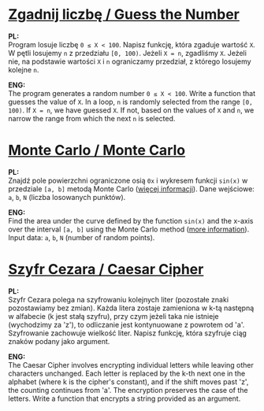 # [Zgadnij liczbę / Guess the Number](./Zgadnij_liczbe.c)

**PL:**  
Program losuje liczbę `0 ≤ X < 100`. Napisz funkcję, która zgaduje wartość `X`. W pętli losujemy `n` z przedziału `[0, 100)`. Jeżeli `X = n`, zgadliśmy `X`. Jeżeli nie, na podstawie wartości `X` i `n` ograniczamy przedział, z którego losujemy kolejne `n`.

**ENG:**  
The program generates a random number `0 ≤ X < 100`. Write a function that guesses the value of `X`. In a loop, `n` is randomly selected from the range `[0, 100)`. If `X = n`, we have guessed `X`. If not, based on the values of `X` and `n`, we narrow the range from which the next `n` is selected.


# [Monte Carlo / Monte Carlo](./Monte_Carlo.c)

**PL:**  
Znajdź pole powierzchni ograniczone osią `0x` i wykresem funkcji `sin(x)` w przedziale `[a, b]` metodą Monte Carlo ([więcej informacji](https://pl.wikipedia.org/wiki/Metoda_Monte_Carlo)). Dane wejściowe: `a`, `b`, `N` (liczba losowanych punktów).

**ENG:**  
Find the area under the curve defined by the function `sin(x)` and the x-axis over the interval `[a, b]` using the Monte Carlo method ([more information](https://en.wikipedia.org/wiki/Monte_Carlo_method)). Input data: `a`, `b`, `N` (number of random points).

# [Szyfr Cezara / Caesar Cipher](./Szyfr_Cezara.c)

**PL:**  
Szyfr Cezara polega na szyfrowaniu kolejnych liter (pozostałe znaki pozostawiamy bez zmian). Każda litera zostaje zamieniona w k-tą następną w alfabecie (k jest stałą szyfru), przy czym jeżeli taka nie istnieje (wychodzimy za 'z'), to odliczanie jest kontynuowane z powrotem od 'a'. Szyfrowanie zachowuje wielkość liter. Napisz funkcję, która szyfruje ciąg znaków podany jako argument.

**ENG:**  
The Caesar Cipher involves encrypting individual letters while leaving other characters unchanged. Each letter is replaced by the k-th next one in the alphabet (where k is the cipher's constant), and if the shift moves past 'z', the counting continues from 'a'. The encryption preserves the case of the letters. Write a function that encrypts a string provided as an argument.